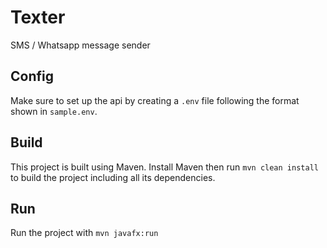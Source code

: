 # Texter
SMS / Whatsapp message sender

## Config
Make sure to set up the api by creating a `.env` file following the format shown in `sample.env`.

## Build
This project is built using Maven. Install Maven then run `mvn clean install` to build the project including all its dependencies.

## Run
Run the project with `mvn javafx:run`
